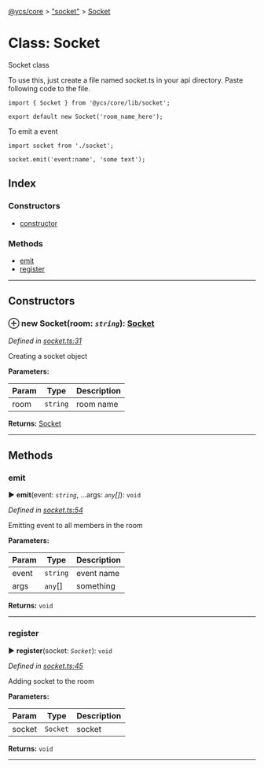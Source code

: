 [@ycs/core](../README.md) > ["socket"](../modules/_socket_.md) > [Socket](../classes/_socket_.socket.md)



# Class: Socket


Socket class

To use this, just create a file named socket.ts in your api directory. Paste following code to the file.

    import { Socket } from '@ycs/core/lib/socket';

    export default new Socket('room_name_here');

To emit a event

    import socket from './socket';

    socket.emit('event:name', 'some text');

## Index

### Constructors

* [constructor](_socket_.socket.md#constructor)


### Methods

* [emit](_socket_.socket.md#emit)
* [register](_socket_.socket.md#register)



---
## Constructors
<a id="constructor"></a>


### ⊕ **new Socket**(room: *`string`*): [Socket](_socket_.socket.md)


*Defined in [socket.ts:31](https://github.com/yc-server/core/blob/408b191/src/socket.ts#L31)*



Creating a socket object


**Parameters:**

| Param | Type | Description |
| ------ | ------ | ------ |
| room | `string`   |  room name |





**Returns:** [Socket](_socket_.socket.md)

---



## Methods
<a id="emit"></a>

###  emit

► **emit**(event: *`string`*, ...args: *`any`[]*): `void`



*Defined in [socket.ts:54](https://github.com/yc-server/core/blob/408b191/src/socket.ts#L54)*



Emitting event to all members in the room


**Parameters:**

| Param | Type | Description |
| ------ | ------ | ------ |
| event | `string`   |  event name |
| args | `any`[]   |  something |





**Returns:** `void`





___

<a id="register"></a>

###  register

► **register**(socket: *`Socket`*): `void`



*Defined in [socket.ts:45](https://github.com/yc-server/core/blob/408b191/src/socket.ts#L45)*



Adding socket to the room


**Parameters:**

| Param | Type | Description |
| ------ | ------ | ------ |
| socket | `Socket`   |  socket |





**Returns:** `void`





___


